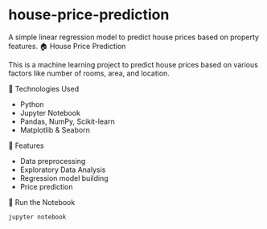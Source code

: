 # house-price-prediction
A simple linear regression model to predict house prices based on property features.
🏠 House Price Prediction

This is a machine learning project to predict house prices based on various factors like number of rooms, area, and location.

 🚀 Technologies Used

- Python
- Jupyter Notebook
- Pandas, NumPy, Scikit-learn
- Matplotlib & Seaborn

 📌 Features

- Data preprocessing
- Exploratory Data Analysis
- Regression model building
- Price prediction

🔧 Run the Notebook

```bash
jupyter notebook
